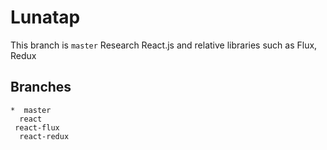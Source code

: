 # Lunatap
This branch is `master`
Research React.js and relative libraries such as Flux, Redux

## Branches
```
*  master
  react
 react-flux
  react-redux
```

